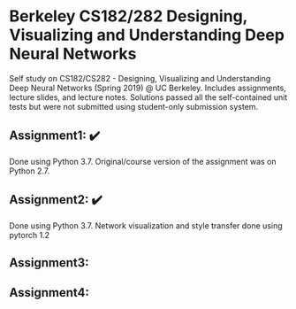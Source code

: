 # Berkeley CS182/282 Designing, Visualizing and Understanding Deep Neural Networks
Self study on CS182/CS282 - Designing, Visualizing and Understanding Deep Neural Networks (Spring 2019) @ UC Berkeley. Includes assignments, lecture slides, and lecture notes. Solutions passed all the self-contained unit tests but were not submitted using student-only submission system.

## Assignment1: :heavy_check_mark:
Done using Python 3.7. Original/course version of the assignment was on Python 2.7.

## Assignment2: :heavy_check_mark:
Done using Python 3.7. Network visualization and style transfer done using pytorch 1.2

## Assignment3:

## Assignment4:
